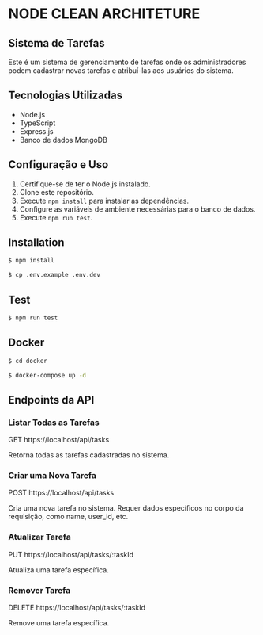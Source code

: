# NODE CLEAN ARCHITETURE

## Sistema de Tarefas

Este é um sistema de gerenciamento de tarefas onde os administradores podem cadastrar novas tarefas e atribuí-las aos usuários do sistema.

## Tecnologias Utilizadas

- Node.js
- TypeScript
- Express.js
- Banco de dados MongoDB

## Configuração e Uso

1. Certifique-se de ter o Node.js instalado.
2. Clone este repositório.
3. Execute `npm install` para instalar as dependências.
4. Configure as variáveis de ambiente necessárias para o banco de dados.
5. Execute `npm run test`.

## Installation

```sh
$ npm install
```

```sh
$ cp .env.example .env.dev
```

## Test

```sh
$ npm run test
```

## Docker

```sh
$ cd docker
```

```sh
$ docker-compose up -d
```

## Endpoints da API

### Listar Todas as Tarefas

GET https://localhost/api/tasks

Retorna todas as tarefas cadastradas no sistema.

### Criar uma Nova Tarefa

POST https://localhost/api/tasks

Cria uma nova tarefa no sistema. Requer dados específicos no corpo da requisição, como name, user_id, etc.

### Atualizar Tarefa

PUT https://localhost/api/tasks/:taskId

Atualiza uma tarefa específica.

### Remover Tarefa

DELETE https://localhost/api/tasks/:taskId

Remove uma tarefa específica.
